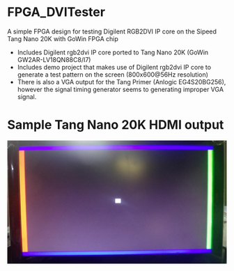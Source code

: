 # FPGA_DVITester
A simple FPGA design for testing Digilent RGB2DVI IP core on the Sipeed Tang Nano 20K with GoWin FPGA chip

- Includes Digilent rgb2dvi IP core ported to Tang Nano 20K (GoWin GW2AR-LV18QN88C8/I7)
- Includes demo project that makes use of Digilent rgb2dvi IP core to generate a test pattern on the screen
  (800x600@56Hz resolution)
- There is also a VGA output for the Tang Primer (Anlogic EG4S20BG256), however the signal timing generator
  seems to generating improper VGA signal.


# Sample Tang Nano 20K HDMI output
![Sample screen](images/DVITester_screen.jpg)  

